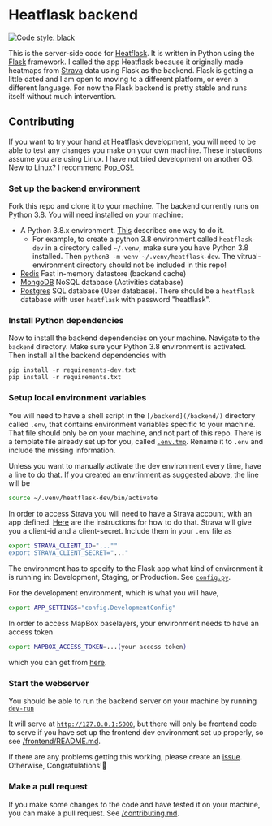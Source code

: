 # Heatflask backend
[![Code style: black](https://img.shields.io/badge/code%20style-black-000000.svg)](https://github.com/psf/black)

This is the server-side code for [Heatflask](https://www.heatflask.com ).  It is written in Python using the [Flask](https://flask.palletsprojects.com/en/1.1.x) framework.  I called the app Heatflask because it originally made heatmaps from [Strava](https://www.strava.com) data using Flask as the backend.  Flask is getting a little dated and I am open to moving to a different platform, or even a different language.  For now the Flask backend is pretty stable and runs itself without much intervention.

## Contributing
If you want to try your hand at Heatflask development, you will need to be able to test any changes you make on your own machine.  These instuctions assume you are using Linux.  I have not tried development on another OS. New to Linux? I recommend [Pop_OS!](https://system76.com/pop).

### Set up the backend environment
Fork this repo and clone it to your machine.   The backend currently runs on Python 3.8. You will need installed on your machine:
  * A Python 3.8.x environment. [This](https://docs.python.org/3/library/venv.html) describes one way to do it.
    * For example, to create a python 3.8 environment called `heatflask-dev` in a directory called `~/.venv`, make sure you have Python 3.8 installed. Then `python3 -m venv ~/.venv/heatflask-dev`.  The vitrual-environment directory should not be included in this repo!
  * [Redis](https://redis.io) Fast in-memory datastore (backend cache)
  * [MongoDB](https://www.mongodb.com) NoSQL database (Activities database)
  * [Postgres](https://www.postgresql.org) SQL database (User database).  There should be a `heatflask` database with user `heatflask` with password "heatflask".

### Install Python dependencies
Now to install the backend dependencies on your machine. Navigate to the `backend` directory.  Make sure your Python 3.8 environment is activated.  Then install all the backend dependencies with
```
pip install -r requirements-dev.txt
pip install -r requirements.txt
```

### Setup local environment variables
You will need to have a shell script in the `[/backend](/backend/)` directory called `.env`, that contains environment variables specific to your machine.  That file should only be on your machine, and not part of this repo.
There is a template file already set up for you, called [`.env.tmp`](/backend/.env.tmp).  Rename it to `.env` and include the missing information.

Unless you want to manually activate the dev environment every time, have a line to do that. If you created an envrinment as suggested above, the line will be
```bash
source ~/.venv/heatflask-dev/bin/activate
```


In order to access Strava you will need to have a Strava account, with an app defined.  [Here](https://developers.strava.com/docs/getting-started/) are the instructions for how to do that.  Strava will give you a client-id and a client-secret.  Include them in your `.env` file as

```bash
export STRAVA_CLIENT_ID="...""
export STRAVA_CLIENT_SECRET="..."
```

The environment has to specify to the Flask app what kind of environment it is running in: Development, Staging, or Production. See [`config.py`](/backend/config.py).

For the development environment, which is what you will have,
```bash
export APP_SETTINGS="config.DevelopmentConfig"
```

In order to access MapBox baselayers, your environment needs to have an access token
```bash
export MAPBOX_ACCESS_TOKEN=...(your access token)
```
which you can get from [here](https://docs.mapbox.com/help/how-mapbox-works/access-tokens).


### Start the webserver
You should be able to run the backend server on your machine by running [`dev-run`](/backend/dev-run)

It will serve at [`http://127.0.0.1:5000`](http://127.0.0.1:5000), but there will only be frontend code to serve if you have set up the frontend dev environment set up properly, so see [/frontend/README.md](/frontend/README.md).

If there are any problems getting this working, please create an [issue](https://github.com/ebrensi/heatflask/issues). Otherwise, Congratulations!🥳

### Make a pull request
If you make some changes to the code and have tested it on your machine, you can make a pull request. See [/contributing.md](/contributing.md).




